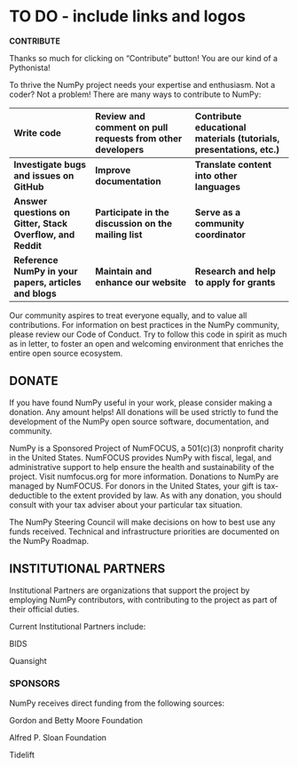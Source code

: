 # TO DO - include links and logos

**CONTRIBUTE**

Thanks so much for clicking on “Contribute” button! You are our kind of a Pythonista!

To thrive the NumPy project needs your expertise and enthusiasm. Not a coder? Not a problem! There are many ways to contribute to NumPy:

| Write code                                                 | Review and comment on pull requests from other developers | Contribute educational materials (tutorials, presentations, etc.) |
|:---------------------------------------------------------- |:--------------------------------------------------------- |:----------------------------------------------------------------- |
| **Investigate bugs and issues on GitHub**                  | **Improve documentation**                                 | **Translate content into other languages**                        |
| **Answer questions on Gitter, Stack Overflow, and Reddit** | **Participate in the discussion on the mailing list**     | **Serve as a community coordinator**                              |
| **Reference NumPy in your papers, articles and blogs**     | **Maintain and enhance our website**                      | **Research and help to apply for grants**                         |

Our community aspires to treat everyone equally, and to value all contributions. For information on best practices in the NumPy community, please review our Code of Conduct. Try to follow this code in spirit as much as in letter, to foster an open and welcoming environment that enriches the entire open source ecosystem.


## DONATE

If you have found NumPy useful in your work, please consider making a donation. Any amount helps! All donations will be used strictly to fund the development of the NumPy open source software, documentation, and community.

NumPy is a Sponsored Project of NumFOCUS, a 501(c)(3) nonprofit charity in the United States. NumFOCUS provides NumPy with fiscal, legal, and administrative support to help ensure the health and sustainability of the project. Visit numfocus.org for more information. Donations to NumPy are managed by NumFOCUS. For donors in the United States, your gift is tax-deductible to the extent provided by law. As with any donation, you should consult with your tax adviser about your particular tax situation.

The NumPy Steering Council will make decisions on how to best use any funds received. Technical and infrastructure priorities are documented on the NumPy Roadmap.


## INSTITUTIONAL PARTNERS

Institutional Partners are organizations that support the project by employing NumPy contributors, with contributing to the project as part of their official duties.

Current Institutional Partners include:

BIDS

Quansight


### SPONSORS

NumPy receives direct funding from the following sources:

Gordon and Betty Moore Foundation

Alfred P. Sloan Foundation

Tidelift
